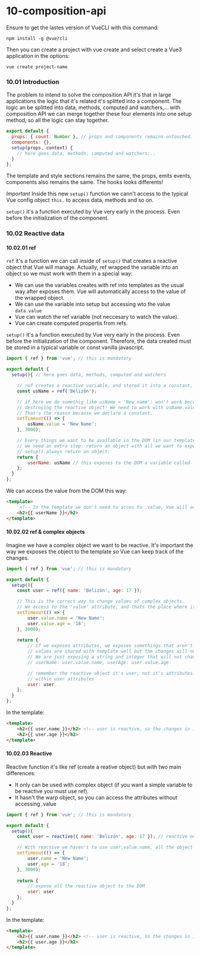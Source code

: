 # 10-composition-api

Ensure to get the lastes version of VueCLI with this command:
```
npm install -g @vue/cli
```

Then you can create a project with vue create and select create a Vue3 application in the options:
```
vue create project-name
```

### 10.01 Introduction

The problem to intend to solve the composition API it's that in large applications the logic that it's related it's splitted into a component. The logic an be splitted into data, methods, computed and watchers,... with composition API we can merge together these four elements into one setup method, so all the logic can stay together.

```javascript
export default {
  props: { count: Number }, // props and components remains untouched.
  components: {},
  setup(props, context) {
    // here goes data, methods, computed and watchers...
  }
};
```

The template and style sections remains the same, the props, emits events, components also remains the same. The hooks looks differents!

*Important* Inside this new ```setup()``` function we cann't access to the typical Vue config object ```this.``` to access data, methods and so on. 

```setup()``` it's a function executed by Vue very early in the process. Even before the initialization of the component.


### 10.02 Reactive data

#### 10.02.01 ref

```ref``` it's a function we can call inside of ```setup()``` that creates a reactive object that Vue will manage. Actually, ref wrapped the variable into an object so we must work with them in a special way:
 - We can use the variables creates with ref into templates as the usual way after exposes them. Vue will automatically access to the value of the wrapped object.
 - We can use the variable into setup but accessing wto the value ```data.value```
 - Vue can watch the ref variable (not neccesary to watch the value).
 - Vue can create computed propertis from refs.

```setup()``` it's a function executed by Vue very early in the process. Even before the initialization of the component. Therefore, the data created must be stored in a typical variable or const vanilla javascript.

```javascript
import { ref } from 'vue'; // this is mandatory

export default {
  setup(){ // here goes data, methods, computed and watchers

    // ref creates a reactive variable, and stored it into a constant, we can pass the initial value as an argument.
    const usName = ref('Belizón');

    // if here we do somethig like usName = 'New name'; won't work because we are
    // destroying the reactive object! We need to work with usName.value so the reactive reamins
    // That's the reason because we declare a constant.
    setTimeout(() => {
        usName.value = 'New Name';
    }, 3000);

    // Every things we want to be available in the DOM (in our template section).
    // we need an extra step: return an object with all we want to expose to the template.
    // setup() always return an object:
    return {
        userName: usName // this exposes to the DOM a variable called 'userName' that it's usName inside setup() function.
    };
  }
};
```

We can access the value from the DOM this way:
```html
<template>
     <!-- In the template we don't need to acces to .value, Vue will access the .value automatically -->
    <h2>{{ userName }}</h2>
</template>
```

#### 10.02.02 ref & complex objects

Imagine we have a complex object we want to be reactive. It's important the way we exposes the object to the template so Vue can keep track of the changes.

```javascript
import { ref } from 'vue'; // this is mandatory

export default {
  setup(){ 
    const user = ref({ name: 'Belizón', age: 17 });

    // This is the correct way to change values of complex objects.
    // We access to the 'value' attribute, and thats the place where it's the object and it's differents attributes.
    setTimeout(() => {
        user.value.name = 'New Name';
        user.value.age = '18';
    }, 3000);
    
    return {
        // If we exposes attributes, we exposes somethings that aren't reactives, so the first
        // values are shared with template well but the changes will not be refreshed.
        // We are just exposing a string and integer that will not change.
        // userName: user.value.name, userAge: user.value.age  

        // remember the reactive object it's user, not it's attributes. Now Vue can track the changes
        // within user attributes
        user: user
    };
  }
};
```

In the template:
```html
<template>     
    <h2>{{ user.name }}</h2> <!-- user is reactive, so the changes in it's attributes will be updated in the DOM-->
    <h2>{{ user.age }}</h2>
</template>
```


#### 10.02.03 Reactive

Reactive function it's like ref (create a reative object) but with two main differences:
 - It only can be used with complex object (if you want a simple variable to be reactive you must use ref).
 - It hasn't the warp object, so you can access the attributes without accessing .value


```javascript
import { ref } from 'vue'; // this is mandatory

export default {
  setup(){ 
    const user = reactive({ name: 'Belizón', age: 17 }); // reactive only for objects

    // With reactive we haven't to use user.value.name, all the object it's reactive and manage by Vue.
    setTimeout(() => {
        user.name = 'New Name';
        user.age = '18';
    }, 3000);
    
    return {
        // expose all the reactive object to the DOM
        user: user
    };
  }
};
```

In the template:
```html
<template>     
    <h2>{{ user.name }}</h2> <!-- user is reactive, so the changes in it's attributes will be updated in the DOM-->
    <h2>{{ user.age }}</h2>
</template>
```